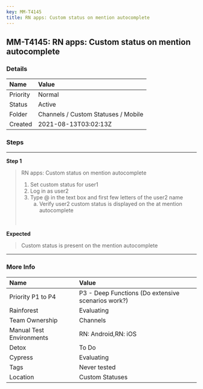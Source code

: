```yaml
---
key: MM-T4145
title: RN apps: Custom status on mention autocomplete
---
```


## MM-T4145: RN apps: Custom status on mention autocomplete

### Details

| Name     | Value                               |
| :------- | :---------------------------------- |
| Priority | Normal                              |
| Status   | Active                              |
| Folder   | Channels / Custom Statuses / Mobile |
| Created  | 2021-08-13T03:02:13Z                |

### Steps

<hr/>

**Step 1**

> <article>RN apps: Custom status on mention autocomplete<ol><li>Set custom status for user1</li><li>Log in as user2</li><li>Type @ in the text box and first few letters of the user2 name<ol style="list-style-type:lower-alpha"><li>Verify user2 custom status is displayed on the at mention autocomplete</li></ol></li></ol><br /></article>

**Expected**

> <article>Custom status is present on the mention autocomplete </article>

<hr/>

### More Info

| Name                     | Value                                              |
| :----------------------- | :------------------------------------------------- |
| Priority P1 to P4        | P3 - Deep Functions (Do extensive scenarios work?) |
| Rainforest               | Evaluating                                         |
| Team Ownership           | Channels                                           |
| Manual Test Environments | RN: Android,RN: iOS                                |
| Detox                    | To Do                                              |
| Cypress                  | Evaluating                                         |
| Tags                     | Never tested                                       |
| Location                 | Custom Statuses                                    |
